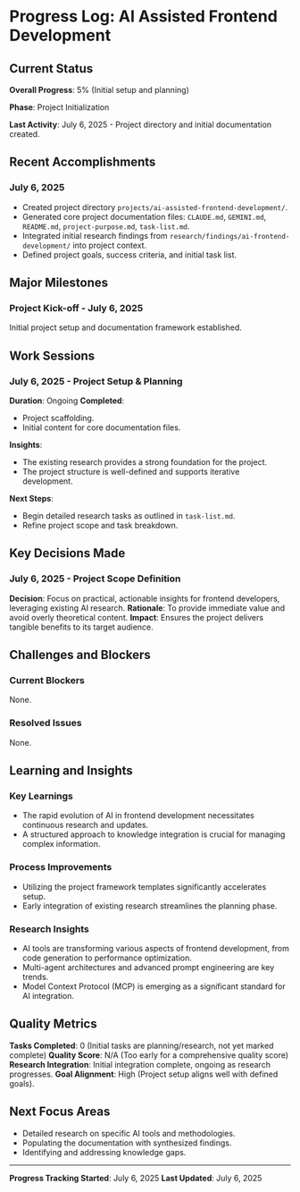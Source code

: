 # Progress Log: AI Assisted Frontend Development

## Current Status

**Overall Progress**: 5% (Initial setup and planning)

**Phase**: Project Initialization

**Last Activity**: July 6, 2025 - Project directory and initial documentation created.

## Recent Accomplishments

### July 6, 2025
- Created project directory `projects/ai-assisted-frontend-development/`.
- Generated core project documentation files: `CLAUDE.md`, `GEMINI.md`, `README.md`, `project-purpose.md`, `task-list.md`.
- Integrated initial research findings from `research/findings/ai-frontend-development/` into project context.
- Defined project goals, success criteria, and initial task list.

## Major Milestones

### Project Kick-off - July 6, 2025
Initial project setup and documentation framework established.

## Work Sessions

### July 6, 2025 - Project Setup & Planning
**Duration**: Ongoing
**Completed**: 
- Project scaffolding.
- Initial content for core documentation files.

**Insights**: 
- The existing research provides a strong foundation for the project.
- The project structure is well-defined and supports iterative development.

**Next Steps**: 
- Begin detailed research tasks as outlined in `task-list.md`.
- Refine project scope and task breakdown.

## Key Decisions Made

### July 6, 2025 - Project Scope Definition
**Decision**: Focus on practical, actionable insights for frontend developers, leveraging existing AI research.
**Rationale**: To provide immediate value and avoid overly theoretical content.
**Impact**: Ensures the project delivers tangible benefits to its target audience.

## Challenges and Blockers

### Current Blockers
None.

### Resolved Issues
None.

## Learning and Insights

### Key Learnings
- The rapid evolution of AI in frontend development necessitates continuous research and updates.
- A structured approach to knowledge integration is crucial for managing complex information.

### Process Improvements
- Utilizing the project framework templates significantly accelerates setup.
- Early integration of existing research streamlines the planning phase.

### Research Insights
- AI tools are transforming various aspects of frontend development, from code generation to performance optimization.
- Multi-agent architectures and advanced prompt engineering are key trends.
- Model Context Protocol (MCP) is emerging as a significant standard for AI integration.

## Quality Metrics

**Tasks Completed**: 0 (Initial tasks are planning/research, not yet marked complete)
**Quality Score**: N/A (Too early for a comprehensive quality score)
**Research Integration**: Initial integration complete, ongoing as research progresses.
**Goal Alignment**: High (Project setup aligns well with defined goals).

## Next Focus Areas

- Detailed research on specific AI tools and methodologies.
- Populating the documentation with synthesized findings.
- Identifying and addressing knowledge gaps.

---

**Progress Tracking Started**: July 6, 2025
**Last Updated**: July 6, 2025